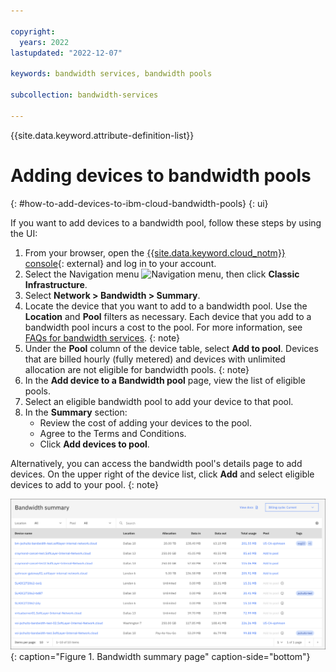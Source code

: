 ```yaml
---

copyright:
  years: 2022
lastupdated: "2022-12-07"

keywords: bandwidth services, bandwidth pools

subcollection: bandwidth-services

---
```


{{site.data.keyword.attribute-definition-list}}

# Adding devices to bandwidth pools 
{: #how-to-add-devices-to-ibm-cloud-bandwidth-pools}
{: ui}

If you want to add devices to a bandwidth pool, follow these steps by using the UI:

1. From your browser, open the [{{site.data.keyword.cloud_notm}} console](/login){: external} and log in to your account.
1. Select the Navigation menu ![Navigation menu](../icons/icon_hamburger.svg), then click **Classic Infrastructure**.
1. Select **Network > Bandwidth > Summary**.
1. Locate the device that you want to add to a bandwidth pool. Use the **Location** and **Pool** filters as necessary.
   Each device that you add to a bandwidth pool incurs a cost to the pool. For more information, see [FAQs for bandwidth services](/docs/bandwidth-services?topic=bandwidth-services-faqs).
   {: note}
1. Under the **Pool** column of the device table, select **Add to pool**.
   Devices that are billed hourly (fully metered) and devices with unlimited allocation are not eligible for bandwidth pools. 
   {: note}
1. In the **Add device to a Bandwidth pool** page, view the list of eligible pools.
1. Select an eligible bandwidth pool to add your device to that pool. 
1. In the **Summary** section:
    - Review the cost of adding your devices to the pool.
    - Agree to the Terms and Conditions.
    - Click **Add devices to pool**.

Alternatively, you can access the bandwidth pool's details page to add devices. On the upper right of the device list, click **Add** and select eligible devices to add to your pool.
{: note}

![Bandwidth summary page](images/bw-summary-page.svg "Bandwidth summary page"){: caption="Figure 1. Bandwidth summary page" caption-side="bottom"}
